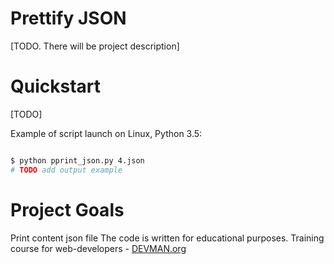 # Prettify JSON

[TODO. There will be project description]

# Quickstart

[TODO]

Example of script launch on Linux, Python 3.5:

```bash

$ python pprint_json.py 4.json
# TODO add output example
```

# Project Goals
Print content json file
The code is written for educational purposes. Training course for web-developers - [DEVMAN.org](https://devman.org)
